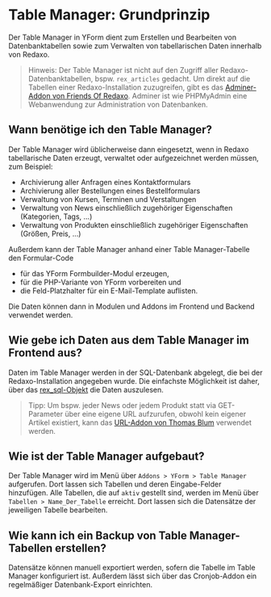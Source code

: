 # Table Manager: Grundprinzip

Der Table Manager in YForm dient zum Erstellen und Bearbeiten von Datenbanktabellen sowie zum Verwalten von tabellarischen Daten innerhalb von Redaxo.

> Hinweis: Der Table Manager ist nicht auf den Zugriff aller Redaxo-Datenbanktabellen, bspw. `rex_articles` gedacht. Um direkt auf die Tabellen einer Redaxo-Installation zuzugreifen, gibt es das [Adminer-Addon von Friends Of Redaxo](https://github.com/FriendsOfREDAXO/adminer). Adminer ist wie PHPMyAdmin eine Webanwendung zur Administration von Datenbanken.

## Wann benötige ich den Table Manager?

Der Table Manager wird üblicherweise dann eingesetzt, wenn in Redaxo tabellarische Daten erzeugt, verwaltet oder aufgezeichnet werden müssen, zum Beispiel:

* Archivierung aller Anfragen eines Kontaktformulars
* Archivierung aller Bestellungen eines Bestellformulars
* Verwaltung von Kursen, Terminen und Verstaltungen
* Verwaltung von News einschließlich zugehöriger Eigenschaften (Kategorien, Tags, ...)
* Verwaltung von Produkten einschließlich zugehöriger Eigenschaften (Größen, Preis, ...) 

Außerdem kann der Table Manager anhand einer Table Manager-Tabelle den Formular-Code 
- für das YForm Formbuilder-Modul erzeugen, 
- für die PHP-Variante von YForm vorbereiten und
- die Feld-Platzhalter für ein E-Mail-Template auflisten.

Die Daten können dann in Modulen und Addons im Frontend und Backend verwendet werden.

## Wie gebe ich Daten aus dem Table Manager im Frontend aus?

Daten im Table Manager werden in der SQL-Datenbank abgelegt, die bei der Redaxo-Installation angegeben wurde. Die einfachste Möglichkeit ist daher, über das [rex_sql-Objekt](https://github.com/redaxo/redaxo/wiki/Aenderungen-in-REDAXO-5#rex_sql) die Daten auszulesen.

> Tipp: Um bspw. jeder News oder jedem Produkt statt via GET-Parameter über eine eigene URL aufzurufen, obwohl kein eigener Artikel existiert, kann das [URL-Addon von Thomas Blum](https://github.com/tbaddade/redaxo_url) verwendet werden.

## Wie ist der Table Manager aufgebaut?

Der Table Manager wird im Menü über `Addons > YForm > Table Manager` aufgerufen. Dort lassen sich Tabellen und deren Eingabe-Felder hinzufügen. Alle Tabellen, die auf `aktiv` gestellt sind, werden im Menü über `Tabellen > Name_Der_Tabelle` erreicht. Dort lassen sich die Datensätze der jeweiligen Tabelle bearbeiten.

## Wie kann ich ein Backup von Table Manager-Tabellen erstellen?

Datensätze können manuell exportiert werden, sofern die Tabelle im Table Manager konfiguriert ist. Außerdem lässt sich über das Cronjob-Addon ein regelmäßiger Datenbank-Export einrichten.
